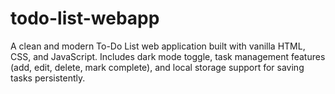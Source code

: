 # todo-list-webapp
A clean and modern To-Do List web application built with vanilla HTML, CSS, and JavaScript. Includes dark mode toggle, task management features (add, edit, delete, mark complete), and local storage support for saving tasks persistently.
